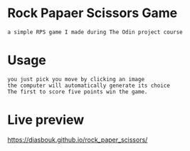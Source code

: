 # Rock Papaer Scissors Game 
    a simple RPS game I made during The Odin project course
# Usage
    you just pick you move by clicking an image
    the computer will automatically generate its choice
    The first to score five points win the game.

# Live preview
https://diasbouk.github.io/rock_paper_scissors/